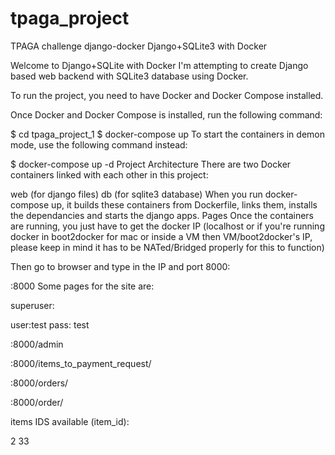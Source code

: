 # tpaga_project

TPAGA challenge django-docker Django+SQLite3 with Docker

Welcome to Django+SQLite with Docker I'm attempting to create Django based web backend with SQLite3 database using Docker.

To run the project, you need to have Docker and Docker Compose installed.

Once Docker and Docker Compose is installed, run the following command:

$ cd tpaga_project_1 $ docker-compose up To start the containers in demon mode, use the following command instead:

$ docker-compose up -d Project Architecture There are two Docker containers linked with each other in this project:

web (for django files) db (for sqlite3 database) When you run docker-compose up, it builds these containers from Dockerfile, links them, installs the dependancies and starts the django apps. Pages Once the containers are running, you just have to get the docker IP (localhost or if you're running docker in boot2docker for mac or inside a VM then VM/boot2docker's IP, please keep in mind it has to be NATed/Bridged properly for this to function)

Then go to browser and type in the IP and port 8000:

:8000 Some pages for the site are:

superuser:

user:test
pass: test

:8000/admin 

:8000/items_to_payment_request/
  
:8000/orders/

:8000/order/<id> 

items IDS available (item_id):

2 33
